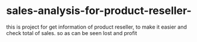 # sales-analysis-for-product-reseller-
this is project for get information of product reseller, to make it easier and check total of sales. so as can be seen lost and profit
